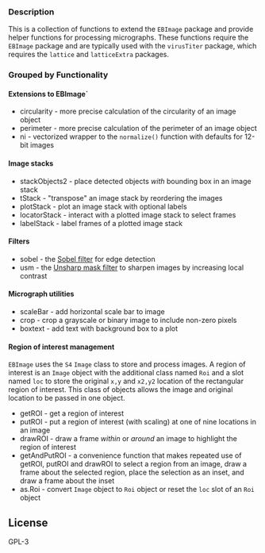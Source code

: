 ### Description  
This is a collection of functions to extend the `EBImage` package and provide helper functions for processing micrographs. These functions require the `EBImage` package and are typically used with the `virusTiter` package, which requires the `lattice` and `latticeExtra` packages.

### Grouped by Functionality
#### Extensions to EBImage` 
* circularity - more precise calculation of the circularity of an image object
* perimeter - more precise calculation of the perimeter of an image object
* ni - vectorized wrapper to the `normalize()` function with defaults for 12-bit images

#### Image stacks  
* stackObjects2 - place detected objects *with* bounding box in an image stack
* tStack - "transpose" an image stack by reordering the images
* plotStack - plot an image stack with optional labels
* locatorStack - interact with a plotted image stack to select frames
* labelStack - label frames of a plotted image stack

#### Filters  
* sobel - the [Sobel filter](https://en.wikipedia.org/wiki/Sobel_operator) for edge detection
* usm - the [Unsharp mask filter](https://en.wikipedia.org/wiki/Unsharp_masking) to sharpen images by increasing local contrast

#### Micrograph utilities  
* scaleBar - add horizontal scale bar to image
* crop - crop a grayscale or binary image to include non-zero pixels
* boxtext - add text with background box to a plot

#### Region of interest management
`EBImage` uses the `S4` `Image` class to store and process images. A region of interest is an `Image` object with the additional class named `Roi` and a slot named `loc` to store the original `x,y` and `x2,y2` location of the rectangular region of interest. This class of objects allows the image and original location to be passed in one object. 

* getROI - get a region of interest
* putROI - put a region of interest (with scaling) at one of nine locations in an image
* drawROI - draw a frame *within* or *around* an image to highlight the region of interest 
* getAndPutROI - a convenience function that makes repeated use of getROI, putROI and drawROI to select a region from an image, draw a frame about the selected region, place the selection as an inset, and draw a frame about the inset
* as.Roi - convert `Image` object to `Roi` object or reset the `loc` slot of an `Roi` object

## License  
GPL-3